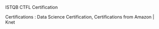ISTQB CTFL Certification

Certifications : Data Science Certification, Certifications from Amazon | Knet
